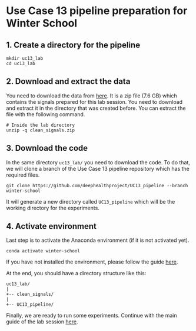 # Use Case 13 pipeline preparation for Winter School

## 1. Create a directory for the pipeline
```
mkdir uc13_lab
cd uc13_lab
```

## 2. Download and extract the data
You need to download the data from [here](https://upvedues-my.sharepoint.com/:u:/g/personal/salcarpo_upv_edu_es/EUByteF4uH1HorGCvqlat0QBSmT3wE2COc85i4mf80VzbA?e=yi4Yok).
It is a zip file (7.6 GB) which contains the signals prepared for this lab session. You need to download and extract it in the directory that was created before.
You can extract the file with the following command.
```
# Inside the lab directory
unzip -q clean_signals.zip
```

## 3. Download the code
In the same directory `uc13_lab/` you need to download the code. To do that, we will clone a branch of the Use Case 13 pipeline repository which has the required files.
```
git clone https://github.com/deephealthproject/UC13_pipeline --branch winter-school
```
It will generate a new directory called `UC13_pipeline` which will be the working directory for the experiments.

## 4. Activate environment
Last step is to activate the Anaconda environment (if it is not activated yet). 
```
conda activate winter-school
```
If you have not installed the environment, please follow the guide [here](https://github.com/deephealthproject/winter-school/blob/main/lab/01_installation/README.md).

At the end, you should have a directory structure like this:
```
uc13_lab/
|
+-- clean_signals/
|
+-- UC13_pipeline/
```


Finally, we are ready to run some experiments.
Continue with the main guide of the lab session [here](https://github.com/deephealthproject/winter-school/tree/main/lab/04_uc13_based_examples).
